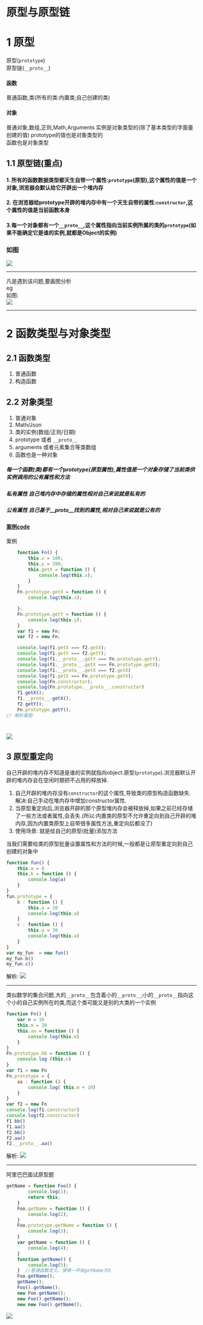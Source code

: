 # 原型与原型链
# 1 原型
原型(`prototype`)  
原型链(`__proto__`)  
#### 函数   
普通函数,类(所有的类:内置类;自己创建的类)  
#### 对象
普通对象,数组,正则,Math,Arguments 
实例是对象类型的(除了基本类型的字面量创建的值)
prototype的值也是对象类型的  
函数也是对象类型
## 1.1 原型链(重点)  
#### 1. 所有的函数数据类型都天生自带一个属性:`prototype`(原型),这个属性的值是一个对象,浏览器会默认给它开辟出一个堆内存
#### 2. 在浏览器给prototype开辟的堆内存中有一个天生自带的属性:`constructor`,这个属性的值是当前函数本身 
#### 3.每一个对象都有一个`__proto__`,这个属性指向当前实例所属的类的`prototype`(如果不能确定它是谁的实例,就都是Object的实例)
###  如图  
<img src="https://github.com/FanYaoFan/JS_basics/blob/master/JS%E7%9A%84%E4%BA%8C%E4%B8%89%E4%BA%8B/3%E5%8E%9F%E5%9E%8B/PrototypeImg/prototype.png"></img>
***
凡是遇到该问题,要画图分析  
eg   
如图:    
<img src="https://github.com/FanYaoFan/JS_basics/blob/master/JS%E7%9A%84%E4%BA%8C%E4%B8%89%E4%BA%8B/3%E5%8E%9F%E5%9E%8B/PrototypeImg/ProtoEg1.png"></img>  
*** 
# 2 函数类型与对象类型 
## 2.1 函数类型 
1. 普通函数
2. 构造函数 
## 2.2 对象类型
1. 普通对象
2. Math/Json
3. 类的实例(数组/正则/日期)
4. prototype 或者 `__proto__` 
5. arguments 或者元素集合等类数组 
6. 函数也是一种对象

#####   每一个函数(类)都有一个prototype(原型属性),属性值是一个对象存储了当前类供实例调用的公有属性和方法 
##### 私有属性 自己堆内存中存储的属性相对自己来说就是私有的
##### 公有属性 自己基于__proto__找到的属性,相对自己来说就是公有的
#### [案例code](https://github.com/FanYaoFan/JS_basics/blob/master/JS%E7%9A%84%E4%BA%8C%E4%B8%89%E4%BA%8B/3%E5%8E%9F%E5%9E%8B/4prototype.html)

案例 
```JavaScript
    function Fn() {
        this.x = 100;
        this.y = 200;
        this.getX = function () {
            console.log(this.x);
        }
    }
    Fn.prototype.getX = function () {
        console.log(this.x);

    };
    Fn.prototype.getY = function () {
        console.log(this.y);
    }
    var f1 = new Fn;
    var f2 = new Fn;

    console.log(f1.getX === f2.getX);
    console.log(f1.getY === f2.getY);
    console.log(f1.__proto__.getY === Fn.prototype.getY);
    console.log(f1.__proto__.getX === Fn.prototype.getX);
    console.log(f1.__proto__.getX === f2.getX)
    console.log(f1.getX === Fn.prototype.getX);
    console.log(Fn.constructor);
    console.log(Fn.prototype.__proto__.constructor)
    f1.getX();
    f1.__proto__.getX();
    f2.getY();
    Fn.prototype.getY();
// 解析看图
```
# <img src="https://github.com/FanYaoFan/JS_basics/blob/master/JS%E7%9A%84%E4%BA%8C%E4%B8%89%E4%BA%8B/3%E5%8E%9F%E5%9E%8B/PrototypeImg/protoEg2.png"></img>   
## 3 原型重定向 
自己开辟的堆内存不知道是谁的实例就指向object.原型(`prototype`).浏览器默认开辟的堆内存会在空闲时期把不占用的释放掉.
1. 自己开辟的堆内存没有`constructor`的这个属性,导致类的原型构造函数缺失.  
解决:自己手动在堆内存中增加constructor属性.
2. 当原型重定向后,浏览器开辟的那个原型堆内存会被释放掉,如果之前已经存储了一些方法或者属性,会丢失.(所以:内置类的原型不允许重定向到自己开辟的堆内存,因为内置类原型上自带很多属性方法,重定向后都没了)
3. 使用场景: 就是给自己的原型(批量)添加方法 

当我们需要给类的原型批量设置属性和方法的时候,一般都是让原型重定向到自己创建的对象中 

```JavaScript
function fun() {
    this.a = 0
    this.b = function () {
        console.log(a)
    }
}
fun.prototype = {
    b : function () {
        this.a = 20
        console.log(this.a)
    }
    c : function () {
        this.a = 30
        console.log(this.a)
    }
}
var my_fun  = new fun()
my_fun.b()
my_fun.c()
```  
解析: 
<img src="https://github.com/FanYaoFan/JS_basics/blob/master/JS%E7%9A%84%E4%BA%8C%E4%B8%89%E4%BA%8B/3%E5%8E%9F%E5%9E%8B/PrototypeImg/protoEg3.png"></img> 
***   

类似数学的集合问题,大的`__proto__`包含着小的`__proto__`;小的`__proto__`指向这个小的自己实例所在的类,而这个类可能又是别的大类的一个实例  
```JavaScript
function Fn() {
    var n = 10
    this.m = 20
    this.aa = function () {
        console.log(this.m)
    }
}
Fn.prototype.bb = function () {
    console.log (this.n)
}
var f1 = new Fn 
Fn.prototype = {
    aa : function () {
        console.log( this.m + 10)
    }
}
var f2 = new Fn 
console.log(f1.constructor)
console.log(f2.constructor)
f1.bb()
f1.aa()
f2.bb()
f2.aa()
f2.__proto__.aa()
```
解析:
<img src="https://github.com/FanYaoFan/JS_basics/blob/master/JS%E7%9A%84%E4%BA%8C%E4%B8%89%E4%BA%8B/3%E5%8E%9F%E5%9E%8B/PrototypeImg/protoEg4.png"></img> 
*** 
阿里巴巴面试原型题
```JavaScript
getName = function Foo() {
        console.log(1);
        return this;
    }
    Foo.getName = function () {
        console.log(2);
    }
    Foo.prototype.getName = function () {
        console.log(3);
    }
    var getName = function () {
        console.log(4);
    }
    function getName() {
        console.log(5);
    }  //普通函数定义，使得一开始getName为5
    Foo.getName();  
    getName();         
    Foo().getName();    
    new Foo.getName();
    new Foo().getName();
    new new Foo().getName();
```  
<img src="https://github.com/FanYaoFan/JS_basics/blob/master/JS%E7%9A%84%E4%BA%8C%E4%B8%89%E4%BA%8B/3%E5%8E%9F%E5%9E%8B/PrototypeImg/protoEg5.png"></img> 
